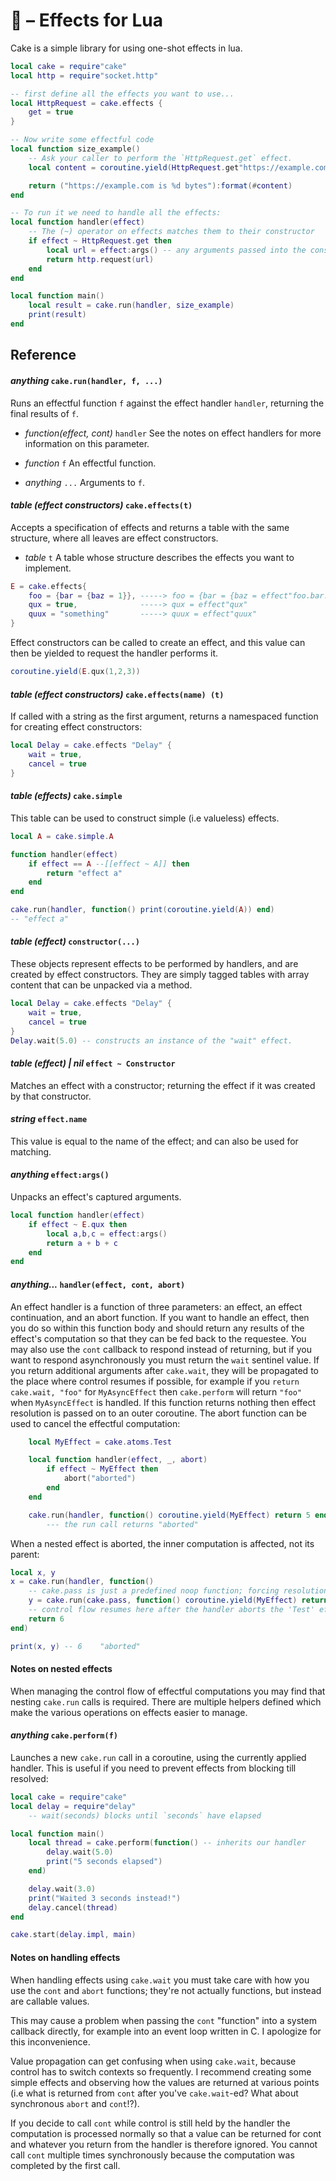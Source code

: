 # 🍰 – Effects for Lua

Cake is a simple library for using one-shot effects in lua.

```lua
local cake = require"cake"
local http = require"socket.http"

-- first define all the effects you want to use...
local HttpRequest = cake.effects {
    get = true
}

-- Now write some effectful code
local function size_example()
    -- Ask your caller to perform the `HttpRequest.get` effect.
    local content = coroutine.yield(HttpRequest.get"https://example.com")

    return ("https://example.com is %d bytes"):format(#content)
end

-- To run it we need to handle all the effects:
local function handler(effect)
    -- The (~) operator on effects matches them to their constructor
    if effect ~ HttpRequest.get then
        local url = effect:args() -- any arguments passed into the constructor are available here!
        return http.request(url)
    end
end

local function main()
    local result = cake.run(handler, size_example)
    print(result)
end
```

## Reference

#### *anything* `cake.run(handler, f, ...)`

Runs an effectful function `f` against the effect handler `handler`, returning the final results of `f`.

- *function(effect, cont)* `handler`
  See the notes on effect handlers for more information on this parameter.

- *function* `f`
  An effectful function.

- *anything* `...`
  Arguments to `f`.

#### *table (effect constructors)* `cake.effects(t)`

Accepts a specification of effects and returns a table with the same structure, where all leaves
are effect constructors.

- *table* `t`
  A table whose structure describes the effects you want to implement.

```lua
E = cake.effects{
    foo = {bar = {baz = 1}}, -----> foo = {bar = {baz = effect"foo.bar.baz"}}
    qux = true,              -----> qux = effect"qux"
    quux = "something"       -----> quux = effect"quux"
}
```

Effect constructors can be called to create an effect, and this value can then be yielded to request
the handler performs it.

```lua
coroutine.yield(E.qux(1,2,3))
```

#### *table (effect constructors)* `cake.effects(name) (t)`

If called with a string as the first argument, returns a namespaced
function for creating effect constructors:

```lua
local Delay = cake.effects "Delay" {
    wait = true,
    cancel = true
}
```

#### *table (effects)* `cake.simple`

This table can be used to construct simple (i.e valueless) effects.

```lua
local A = cake.simple.A

function handler(effect)
    if effect == A --[[effect ~ A]] then
        return "effect a"
    end
end

cake.run(handler, function() print(coroutine.yield(A)) end)
-- "effect a"
```

#### *table (effect)* `constructor(...)`

These objects represent effects to be performed by handlers, and are created by effect constructors.
They are simply tagged tables with array content that can be unpacked via a method.

```lua
local Delay = cake.effects "Delay" {
    wait = true,
    cancel = true
}
Delay.wait(5.0) -- constructs an instance of the "wait" effect.
```

#### *table (effect) | nil* `effect ~ Constructor`

Matches an effect with a constructor; returning the effect if it was created by that constructor.

#### *string* `effect.name`

This value is equal to the name of the effect; and can also be used for matching.


#### *anything* `effect:args()`

Unpacks an effect's captured arguments.

```lua
local function handler(effect)
    if effect ~ E.qux then
        local a,b,c = effect:args()
        return a + b + c
    end
end
```

#### *anything...* `handler(effect, cont, abort)`

An effect handler is a function of three parameters: an effect, an effect continuation, and an abort function. If you want to handle an effect, then you do so within this function body
and should return any results of the effect's computation so that they can be fed back
to the requestee. You may also use the `cont` callback to respond instead of returning,
but if you want to respond asynchronously you must return the `wait` sentinel value.
If you return additional arguments after `cake.wait`, they will be propagated to the place where control resumes if possible, for example if you `return cake.wait, "foo"` for `MyAsyncEffect` then `cake.perform` will return `"foo"` when `MyAsyncEffect` is handled.
If this function returns nothing then effect resolution is passed on to an outer coroutine. The abort function can be used to cancel the effectful computation:
```lua
    local MyEffect = cake.atoms.Test

    local function handler(effect, _, abort)
        if effect ~ MyEffect then
            abort("aborted")
        end
    end

    cake.run(handler, function() coroutine.yield(MyEffect) return 5 end)
        --- the run call returns "aborted"
```

When a nested effect is aborted, the inner computation is affected, not its parent:
```lua
local x, y
x = cake.run(handler, function()
    -- cake.pass is just a predefined noop function; forcing resolution to defer to the outer parent.
    y = cake.run(cake.pass, function() coroutine.yield(MyEffect) return 5 end)
    -- control flow resumes here after the handler aborts the 'Test' effect.
    return 6
end)

print(x, y) -- 6    "aborted"
```

#### Notes on nested effects

When managing the control flow of effectful computations you may
find that nesting `cake.run` calls is required. There are multiple helpers
defined which make the various operations on effects easier to manage.

#### *anything* `cake.perform(f)`

Launches a new `cake.run` call in a coroutine, using the currently applied handler.
This is useful if you need to prevent effects from blocking till resolved:

```lua
local cake = require"cake"
local delay = require"delay"
    -- wait(seconds) blocks until `seconds` have elapsed

local function main()
    local thread = cake.perform(function() -- inherits our handler
        delay.wait(5.0)
        print("5 seconds elapsed")
    end)

    delay.wait(3.0)
    print("Waited 3 seconds instead!")
    delay.cancel(thread)
end

cake.start(delay.impl, main)
```

#### Notes on handling effects

When handling effects using `cake.wait` you must take care with how you use the `cont` and `abort` functions; they're not actually functions, but instead are callable values.

This may cause a problem when passing the `cont` "function" into a system callback directly, for example into an event loop written in C. I apologize for this inconvenience.

Value propagation can get confusing when using `cake.wait`, because control has to switch contexts so frequently. I recommend creating some simple effects and observing how the values are returned at various points (i.e what is returned from `cont` after you've `cake.wait`-ed? What about synchronous `abort` and `cont`!?).

If you decide to call `cont` while control is still held by the handler the computation
is processed normally so that a value can be returned for cont and whatever you return from the handler is therefore ignored. You cannot call `cont` multiple times synchronously because the computation was completed by the first call.


